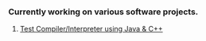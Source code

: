 ### Currently working on various software projects.</li>
1. [Test Compiler/Interpreter using Java & C++](https://github.com/sheunl/Compiler_Tests)
